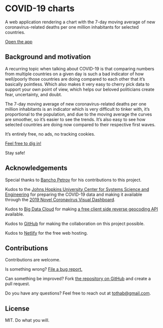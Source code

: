 # COVID-19 charts

A web application rendering a chart with the 7-day moving average of new coronavirus-related deaths per one million inhabitants for selected countries.

[Open the app](https://covid-19-countries-chart.netlify.app/)


## Background and motivation

A recurring topic when talking about COVID-19 is that comparing numbers from multiple countries on a given day is such a bad indicator of how well/poorly those countries are doing compared to each other that it’s basically pointless. Which also makes it very easy to cherry pick data to support your own point of view, which helps our beloved politicians create fear, uncertainty, and doubt.

The 7-day moving average of new coronavirus-related deaths per one million inhabitants is an indicator which is very difficult to tinker with, it’s proportional to the population, and due to the moving average the curves are smoother, so it’s easier to see the trends. It’s also easy to see how selected countries are doing now compared to their respective first waves.

It’s entirely free, no ads, no tracking cookies.

[Feel free to dig in!](https://covid-19-countries-chart.netlify.app/)

Stay safe!


## Acknowledgements

Special thanks to [Bancho Petrov](https://github.com/bancho22) for his contributions to this project.

Kudos to the [Johns Hopkins University Center for Systems Science and Engineering](https://systems.jhu.edu/) for preparing the COVID-19 data and making it available through the [2019 Novel Coronavirus Visual Dashboard](https://github.com/CSSEGISandData/COVID-19).

Kudos to [Big Data Cloud](https://www.bigdatacloud.com/) for making [a free client side reverse geocoding API](https://www.bigdatacloud.com/geocoding-apis/free-reverse-geocode-to-city-api) available.

Kudos to [GitHub](https://github.com/) for making the collaboration on this project possible.

Kudos to [Netlify](https://www.netlify.com/) for the free web hosting.


## Contributions

Contributions are welcome.

Is something wrong? [File a bug report.](https://github.com/bence-toth/covid-charts/issues/new)

Can something be improved? Fork [the repository on GitHub](https://github.com/bence-toth/covid-charts) and create a pull request.

Do you have any questions? Feel free to reach out at tothab@gmail.com.


## License

MIT. Do what you will.
